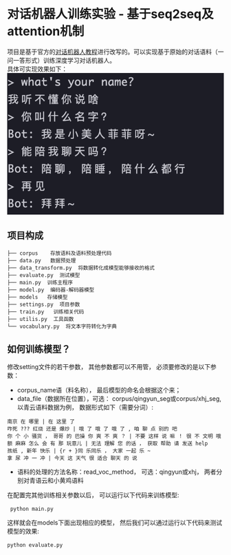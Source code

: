 # 对话机器人训练实验 - 基于seq2seq及attention机制
   项目是基于官方的[对话机器人教程](https://pytorch.org/tutorials/beginner/chatbot_tutorial.html)进行改写的。可以实现基于原始的对话语料（一问一答形式）训练深度学习对话机器人。  
具体可实现效果如下：    
   ![](examples/chat_record1.png)

## 项目构成
```
├── corpus    存放语料及语料预处理代码
├── data.py   数据预处理
├── data_transform.py  将数据转化成模型能够接收的格式
├── evaluate.py  测试模型
├── main.py  训练主程序
├── model.py  编码器-解码器模型
├── models   存储模型
├── settings.py  项目参数
├── train.py   训练相关代码
├── utilis.py  工具函数
└── vocabulary.py  将文本字符转化为字典
```
 
## 如何训练模型？
修改setting文件的若干参数， 其他参数都可以不用管， 必须要修改的是以下参数：  
- corpus_name语（料名称）， 最后模型的命名会根据这个来；
- data_file（数据所在位置），可选： corpus/qingyun_seg或corpus/xhj_seg, 
以青云语料数据为例， 数据形式如下（需要分词）:
```
南京 在 哪里 | 在 这里 了
咋死 ??? 红烧 还是 爆炒 | 哦 了 哦 了 哦 了 , 咱 聊 点 别的 吧
你 个 小 骚货 ， 哥哥 的 巴操 你 爽 不 爽 ？ | 不要 这样 说 嘛 ！ 很 不 文明 哦
额 麻麻 怎么 会 有 那 玩意儿 | 无法 理解 您 的话 ， 获取 帮助 请 发送 help
孩纸 , 新年 快乐 | {r + }同 乐同乐 ， 大家 一起 乐 ~
拿 尿 冲 一 冲 | 今天 这 天气 很 适合 聊天 的 说
```
- 语料的处理的方法名称：read_voc_method， 可选：qingyun或xhj， 两者分别对青语云和小黄鸡语料

在配置完其他训练相关参数以后， 可以运行以下代码来训练模型:
```
 python main.py
```
这样就会在models下面出现相应的模型， 然后我们可以通过运行以下代码来测试模型的效果:
```
python evaluate.py
```



   
  
 
